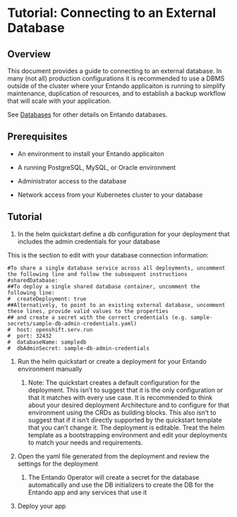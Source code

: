 # Tutorial: Connecting to an External Database

## Overview

This document provides a guide to connecting to an external database. In
many (not all) production configurations it is recommended to use a DBMS
outside of the cluster where your Entando applicaiton is running to
simplify maintenance, duplication of resources, and to establish a
backup workflow that will scale with your application.

See [Databases](../../docs/reference/databases.md) for other details on Entando databases.

## Prerequisites

-   An environment to install your Entando applicaiton

-   A running PostgreSQL, MySQL, or Oracle environment

-   Administrator access to the database

-   Network access from your Kubernetes cluster to your database

## Tutorial

1.  In the helm quickstart define a db configuration for your deployment that includes
    the admin credentials for your database

<!-- -->
This is the section to edit with your database connection information:
```
#To share a single database service across all deployments, uncomment the following line and follow the subsequent instructions
#sharedDatabase:
##To deploy a single shared database container, uncomment the following line:
#  createDeployment: true
##Alternatively, to point to an existing external database, uncomment these lines, provide valid values to the properties
## and create a secret with the correct credentials (e.g. sample-secrets/sample-db-admin-credentials.yaml)
#  host: openshift.serv.run
#  port: 32432
#  databaseName: sampledb
#  dbAdminSecret: sample-db-admin-credentials
```

1.  Run the helm quickstart or create a deployment for your Entando
    environment manually

    1.  Note: The quickstart creates a default configuration for the
        deployment. This isn’t to suggest that it is the only
        configuration or that it matches with every use case. It is
        recommended to think about your desired deployment Architecture
        and to configure for that environment using the CRDs as building
        blocks. This also isn’t to suggest that if it isn’t directly
        supported by the quickstart template that you can’t change it.
        The deployment is editable. Treat the helm template as a
        bootstrapping environment and edit your deployments to match
        your needs and requirements.

2.  Open the yaml file generated from the deployment and review the
    settings for the deployment

    1.  The Entando Operator will create a secret for the database
        automatically and use the DB initializers to create the DB for
        the Entando app and any services that use it

3.  Deploy your app
